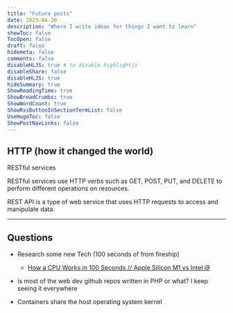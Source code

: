 ```yaml
---
title: "Future posts"
date: 2023-04-30
description: "Where I write ideas for things I want to learn"
showToc: false
TocOpen: false
draft: false
hidemeta: false
comments: false
disableHLJS: true # to disable highlightjs
disableShare: false
disableHLJS: true
hideSummary: true
ShowReadingTime: true
ShowBreadCrumbs: true
ShowWordCount: true
ShowRssButtonInSectionTermList: false
UseHugoToc: false
ShowPostNavLinks: false
---
```

## HTTP (how it changed the world)

RESTful services 

RESTful services use HTTP verbs such as GET, POST, PUT, and DELETE to perform different operations on resources.


REST API is a type of web service that uses HTTP requests to access and manipulate data.

---

## Questions

-   Research some new Tech (100 seconds of from fireship) 
    -   [How a CPU Works in 100 Seconds // Apple Silicon M1 vs Intel i9](https://www.youtube.com/watch?v=vqs_0W-MSB0)


-   is most of the web dev github repos written in PHP or what? I keep seeing it everywhere

-   Containers share the host operating system kernel



